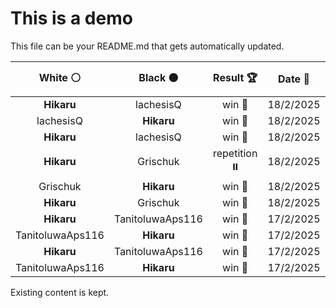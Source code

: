# This is a demo

This file can be your README.md that gets automatically updated.

<!--START_SECTION:chessStats-->
<!-- Automatically generated with https://github.com/Balastrong/chess-stats-action -->

| White ⚪ | Black ⚫ | Result 🏆 | Date 📅 | Position 🗺️ |
|:---:|:---:|:---:|:---:|:---:|
| **Hikaru** | lachesisQ | win 🥇 | 18/2/2025 | <a href="http://www.ee.unb.ca/cgi-bin/tervo/fen.pl?select=4r3/p3r3/4Pn2/6kp/2BR1p2/1P6/P5P1/5RK1 b - - 1 33">Link</a> |
| lachesisQ | **Hikaru** | win 🥇 | 18/2/2025 | <a href="http://www.ee.unb.ca/cgi-bin/tervo/fen.pl?select=8/2p3k1/1p1Np2p/1P2p1pP/4n3/6N1/3p1qK1/Q7 w - - 0 60">Link</a> |
| **Hikaru** | lachesisQ | win 🥇 | 18/2/2025 | <a href="http://www.ee.unb.ca/cgi-bin/tervo/fen.pl?select=4b3/r4k2/1RP2pp1/7p/1p1N3P/1K2P1P1/5P2/8 b - - 0 49">Link</a> |
| **Hikaru** | Grischuk | repetition ⏸️ | 18/2/2025 | <a href="http://www.ee.unb.ca/cgi-bin/tervo/fen.pl?select=8/6pk/7p/1p2Bp2/1P4qP/P2Q2Pn/6K1/8 b - - 9 46">Link</a> |
| Grischuk | **Hikaru** | win 🥇 | 18/2/2025 | <a href="http://www.ee.unb.ca/cgi-bin/tervo/fen.pl?select=6k1/3r2p1/Q1p1bp2/1p2q2p/4p3/PP4R1/2P2BP1/1K6 w - - 12 60">Link</a> |
| **Hikaru** | Grischuk | win 🥇 | 18/2/2025 | <a href="http://www.ee.unb.ca/cgi-bin/tervo/fen.pl?select=3Q1k2/3n1p2/4b2P/p7/1p1Pq3/1Pn5/P5P1/5BK1 b - - 2 48">Link</a> |
| **Hikaru** | TanitoluwaAps116 | win 🥇 | 17/2/2025 | <a href="http://www.ee.unb.ca/cgi-bin/tervo/fen.pl?select=4r1k1/p2R1p2/1pp3pQ/8/2PB3p/1P5P/P5PK/5r2 b - - 1 36">Link</a> |
| TanitoluwaAps116 | **Hikaru** | win 🥇 | 17/2/2025 | <a href="http://www.ee.unb.ca/cgi-bin/tervo/fen.pl?select=r2q3k/1p4b1/p1npB2p/2p3B1/P7/3P1rQ1/1PP3PP/R5K1 w - - 0 19">Link</a> |
| **Hikaru** | TanitoluwaAps116 | win 🥇 | 17/2/2025 | <a href="http://www.ee.unb.ca/cgi-bin/tervo/fen.pl?select=7r/pB1kn1pp/PP2p3/3p1p2/8/6P1/P4P1P/2R3K1 b - - 0 30">Link</a> |
| TanitoluwaAps116 | **Hikaru** | win 🥇 | 17/2/2025 | <a href="http://www.ee.unb.ca/cgi-bin/tervo/fen.pl?select=6k1/7p/4q1p1/1p4P1/1P6/P6P/5P2/6K1 w - - 0 47">Link</a> |

<!--END_SECTION:chessStats-->

Existing content is kept.
